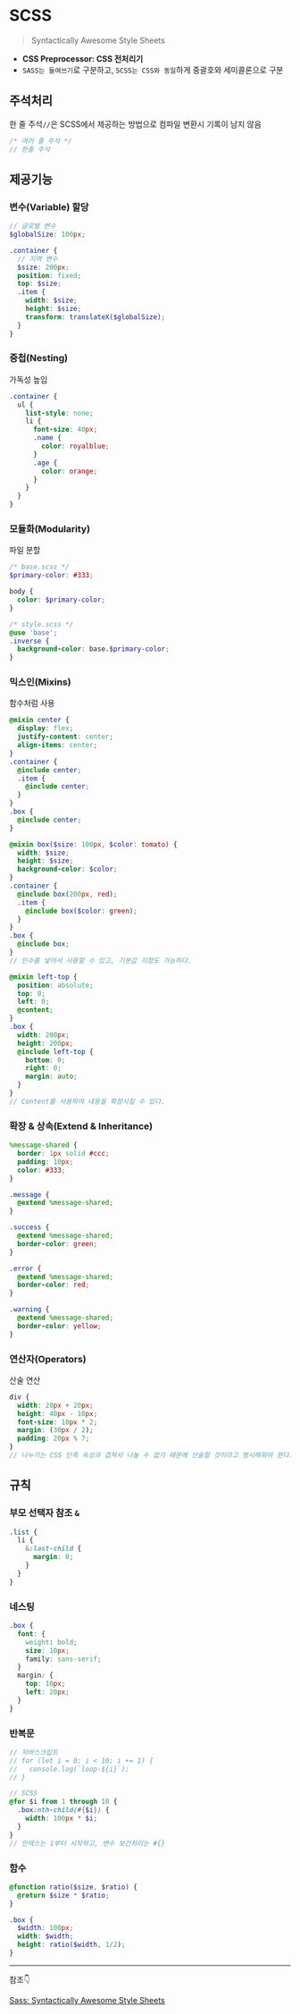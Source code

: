 # SCSS

> Syntactically Awesome Style Sheets

- **CSS Preprocessor: CSS 전처리기**
- `SASS는 들여쓰기`로 구분하고, `SCSS는 CSS와 동일`하게 중괄호와 세미콜론으로 구분

## 주석처리

한 줄 주석`//`은 SCSS에서 제공하는 방법으로 컴파일 변환시 기록이 남지 않음

```scss
/* 여러 줄 주석 */
// 한줄 주석
```

## 제공기능

### **변수(Variable) 할당**

```scss
// 글로벌 변수
$globalSize: 100px;

.container {
  // 지역 변수
  $size: 200px;
  position: fixed;
  top: $size;
  .item {
    width: $size;
    height: $size;
    transform: translateX($globalSize);
  }
}
```

### **중첩(Nesting)**

가독성 높임

```scss
.container {
  ul {
    list-style: none;
    li {
      font-size: 40px;
      .name {
        color: royalblue;
      }
      .age {
        color: orange;
      }
    }
  }
}
```

### **모듈화(Modularity)**

파일 분할

```scss
/* base.scss */
$primary-color: #333;

body {
  color: $primary-color;
}

/* style.scss */
@use 'base';
.inverse {
  background-color: base.$primary-color;
}
```

### **믹스인(Mixins)**

함수처럼 사용

```scss
@mixin center {
  display: flex;
  justify-content: center;
  align-items: center;
}
.container {
  @include center;
  .item {
    @include center;
  }
}
.box {
  @include center;
}
```

```scss
@mixin box($size: 100px, $color: tomato) {
  width: $size;
  height: $size;
  background-color: $color;
}
.container {
  @include box(200px, red);
  .item {
    @include box($color: green);
  }
}
.box {
  @include box;
}
// 인수를 넣어서 사용할 수 있고, 기본값 지정도 가능하다.
```

```scss
@mixin left-top {
  position: absolute;
  top: 0;
  left: 0;
  @content;
}
.box {
  width: 200px;
  height: 200px;
  @include left-top {
    bottom: 0;
    right: 0;
    margin: auto;
  }
}
// Content를 사용하여 내용을 확장시킬 수 있다.
```

### **확장 & 상속(Extend & Inheritance)**

```scss
%message-shared {
  border: 1px solid #ccc;
  padding: 10px;
  color: #333;
}

.message {
  @extend %message-shared;
}

.success {
  @extend %message-shared;
  border-color: green;
}

.error {
  @extend %message-shared;
  border-color: red;
}

.warning {
  @extend %message-shared;
  border-color: yellow;
}
```

### **연산자(Operators)**

산술 연산

```scss
div {
  width: 20px + 20px;
  height: 40px - 10px;
  font-size: 10px * 2;
  margin: (30px / 2);
  padding: 20px % 7;
}
// 나누기는 CSS 단축 속성과 겹쳐서 나눌 수 없기 때문에 산술할 것이라고 명시해줘야 한다.
```

## 규칙

### 부모 선택자 참조 `&`

```scss
.list {
  li {
    &:last-child {
      margin: 0;
    }
  }
}
```

### 네스팅

```css
.box {
  font: {
    weight: bold;
    size: 10px;
    family: sans-serif;
  }
  margin: {
    top: 10px;
    left: 20px;
  }
}
```

### 반복문

```scss
// 자바스크립트
// for (let i = 0; i < 10; i += 1) {
//   console.log(`loop-${i}`);
// }

// SCSS
@for $i from 1 through 10 {
  .box:nth-child(#{$i}) {
    width: 100px * $i;
  }
}
// 인덱스는 1부터 시작하고, 변수 보간처리는 #{}
```

### 함수

```scss
@function ratio($size, $ratio) {
  @return $size * $ratio;
}

.box {
  $width: 100px;
  width: $width;
  height: ratio($width, 1/2);
}
```

---

참조👇

[Sass: Syntactically Awesome Style Sheets](https://sass-lang.com/)
